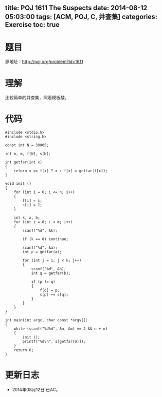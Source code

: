 ﻿title: POJ 1611 The Suspects
date: 2014-08-12 05:03:00
tags: [ACM, POJ, C, 并查集]
categories: Exercise
toc: true
---
# 题目
源地址：http://poj.org/problem?id=1611

# 理解
比较简单的并查集，照着模板敲。

<!-- more -->

# 代码
```
#include <stdio.h>
#include <string.h>

const int N = 30005;

int n, m, f[N], s[N];

int getfar(int x)
{
    return x == f[x] ? x : f[x] = getfar(f[x]);
}

void init ()
{
    for (int i = 0; i <= n; i++)
    {
        f[i] = i;
        s[i] = 1;
    }

    int k, a, b;
    for (int i = 0; i < m; i++)
    {
        scanf("%d", &k);

        if (k == 0) continue;

        scanf("%d", &a);
        int p = getfar(a);

        for (int j = 1; j < k; j++)
        {
            scanf("%d", &b);
            int q = getfar(b);

            if (p != q)
            {
                f[q] = p;
                s[p] += s[q];
            }
        }
    }
}

int main(int argc, char const *argv[])
{
    while (scanf("%d%d", &n, &m) == 2 && n + m)
    {
        init ();
        printf("%d\n", s[getfar(0)]);
    }
    return 0;
}
```
	
# 更新日志
- 2014年08月12日 已AC。